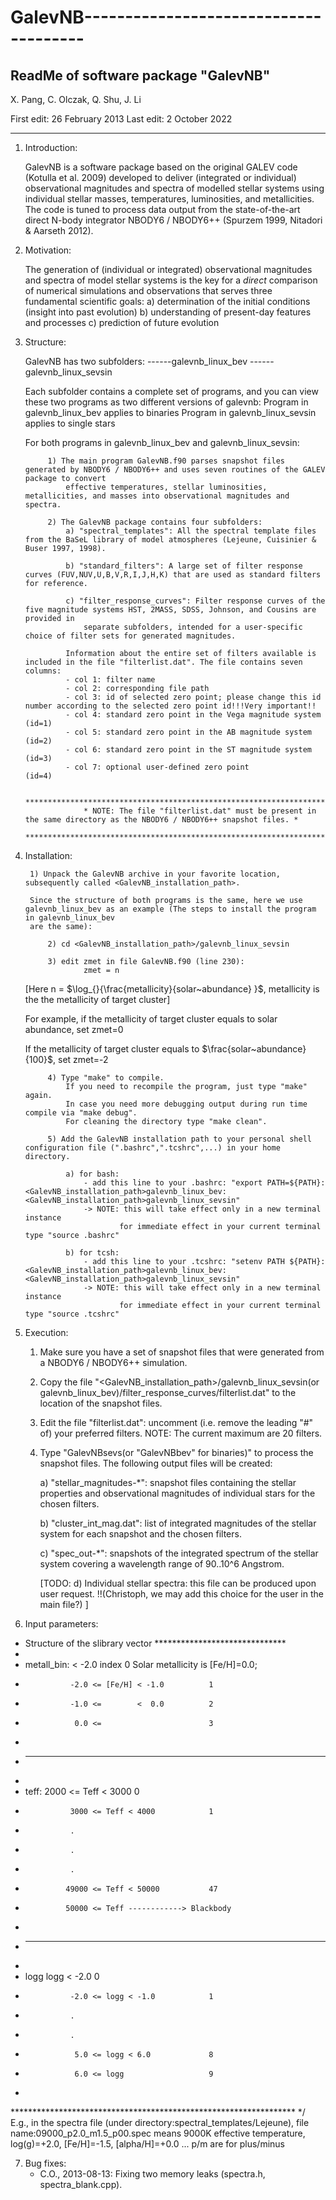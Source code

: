 # GalevNB--------------------------------------
 ReadMe of software package "GalevNB"
--------------------------------------

 X. Pang, C. Olczak, Q. Shu, J. Li

 First edit: 26 February 2013
 Last  edit: 2 October   2022

--------------------------------------


1. Introduction:

   GalevNB is a software package based on the original GALEV code (Kotulla et al. 2009) developed to deliver (integrated or individual) observational
   magnitudes and spectra of modelled stellar systems using individual stellar masses, temperatures, luminosities, and metallicities.  The code is
   tuned to process data output from the state-of-the-art direct N-body integrator NBODY6 / NBODY6++ (Spurzem 1999, Nitadori & Aarseth 2012).



2. Motivation:

   The generation of (individual or integrated) observational magnitudes and spectra of model stellar systems is the key for a *direct* comparison of
   numerical simulations and observations that serves three fundamental scientific goals:
   a) determination of the initial conditions (insight into past evolution)
   b) understanding of present-day features and processes
   c) prediction of future evolution



3. Structure:

   GalevNB has two subfolders:
    ------galevnb_linux_bev
    ------galevnb_linux_sevsin

      Each subfolder contains a complete set of programs, and you can view these two programs as two different versions of galevnb:
      Program in galevnb_linux_bev applies to binaries
      Program in galevnb_linux_sevsin applies to single stars

      For both programs in galevnb_linux_bev and galevnb_linux_sevsin:
        
            1) The main program GalevNB.f90 parses snapshot files generated by NBODY6 / NBODY6++ and uses seven routines of the GALEV package to convert
                effective temperatures, stellar luminosities, metallicities, and masses into observational magnitudes and spectra.

            2) The GalevNB package contains four subfolders:
                a) "spectral_templates": All the spectral template files from the BaSeL library of model atmospheres (Lejeune, Cuisinier & Buser 1997, 1998).

                b) "standard_filters": A large set of filter response curves (FUV,NUV,U,B,V,R,I,J,H,K) that are used as standard filters for reference.

                c) "filter_response_curves": Filter response curves of the five magnitude systems HST, 2MASS, SDSS, Johnson, and Cousins are provided in
                    separate subfolders, intended for a user-specific choice of filter sets for generated magnitudes.

                Information about the entire set of filters available is included in the file "filterlist.dat". The file contains seven columns:
                - col 1: filter name
                - col 2: corresponding file path
                - col 3: id of selected zero point; please change this id number according to the selected zero point id!!!Very important!!
                - col 4: standard zero point in the Vega magnitude system (id=1)
                - col 5: standard zero point in the AB magnitude system   (id=2)
                - col 6: standard zero point in the ST magnitude system   (id=3)
                - col 7: optional user-defined zero point                 (id=4)

                    ******************************************************************************************************************
                    * NOTE: The file "filterlist.dat" must be present in the same directory as the NBODY6 / NBODY6++ snapshot files. *
                    ******************************************************************************************************************
            


4. Installation:  

        1) Unpack the GalevNB archive in your favorite location, subsequently called <GalevNB_installation_path>.

        Since the structure of both programs is the same, here we use galevnb_linux_bev as an example (The steps to install the program in galevnb_linux_bev
        are the same):

            2) cd <GalevNB_installation_path>/galevnb_linux_sevsin

            3) edit zmet in file GalevNB.f90 (line 230):
                    zmet = n 
    [Here n = $\log_{}{\frac{metallicity}{solar~abundance} }$, metallicity is the the metallicity of target cluster]

    For example, if the metallicity of target cluster equals to solar abundance, set zmet=0

    If the metallicity of target cluster equals to 
    $\frac{solar~abundance}{100}$, set zmet=-2
                    
            4) Type "make" to compile.
                If you need to recompile the program, just type "make" again.
                In case you need more debugging output during run time compile via "make debug".
                For cleaning the directory type "make clean".

            5) Add the GalevNB installation path to your personal shell configuration file (".bashrc",".tcshrc",...) in your home directory.
                
                a) for bash:
                    - add this line to your .bashrc: "export PATH=${PATH}:<GalevNB_installation_path>galevnb_linux_bev:<GalevNB_installation_path>galevnb_linux_sevsin"
                    -> NOTE: this will take effect only in a new terminal instance
                            for immediate effect in your current terminal type "source .bashrc"

                b) for tcsh:
                    - add this line to your .tcshrc: "setenv PATH ${PATH}:<GalevNB_installation_path>galevnb_linux_bev:<GalevNB_installation_path>galevnb_linux_sevsin"
                    -> NOTE: this will take effect only in a new terminal instance
                            for immediate effect in your current terminal type "source .tcshrc"



5. Execution:

   1) Make sure you have a set of snapshot files that were generated from a NBODY6 / NBODY6++ simulation.

   2) Copy the file "<GalevNB_installation_path>/galevnb_linux_sevsin(or galevnb_linux_bev)/filter_response_curves/filterlist.dat" to the location of the snapshot files.

   3) Edit the file "filterlist.dat": uncomment (i.e. remove the leading "#" of) your preferred filters.
      NOTE: The current maximum are 20 filters.

   4) Type "GalevNBsevs(or "GalevNBbev" for binaries)" to process the snapshot files.
      The following output files will be created:

      a) "stellar_magnitudes-*": snapshot files containing the stellar properties and observational magnitudes of individual stars for the chosen filters.
   
      b) "cluster_int_mag.dat": list of integrated magnitudes of the stellar system for each snapshot and the chosen filters.

      c) "spec_out-*": snapshots of the integrated spectrum of the stellar system covering a wavelength range of 90..10^6 Angstrom.

      [TODO:  d) Individual stellar spectra: this file can be produced upon user request.    !!(Christoph, we may add this choice for the user in the main file?) ]



6. Input parameters:
* Structure of the slibrary vector ******************************
 *
 * metall_bin:                  < -2.0    index 0                  Solar metallicity is [Fe/H]=0.0; 
 *               -2.0 <= [Fe/H] < -1.0          1
 *               -1.0 <=        <  0.0          2
 *                0.0 <=                        3
 *
 * ---------------------------------------------------------------
 *                
 * teff:         2000 <= Teff < 3000            0
 *               3000 <= Teff < 4000            1
 *               .
 *               .
 *               .
 *              49000 <= Teff < 50000           47
 *              50000 <= Teff ------------> Blackbody
 *
 * ----------------------------------------------------------------
 * 
 * logg                  logg < -2.0            0
 *               -2.0 <= logg < -1.0            1
 *               .
 *               .
 *                5.0 <= logg < 6.0             8
 *                6.0 <= logg                   9
 * 
 ***************************************************************** */
E.g., in the spectra file (under directory:spectral_templates/Lejeune), 
file name:09000_p2.0_m1.5_p00.spec means 9000K effective temperature, log(g)=+2.0, [Fe/H]=-1.5, [alpha/H]=+0.0 ... p/m are for plus/minus



7. Bug fixes:
   - C.O., 2013-08-13: Fixing two memory leaks (spectra.h, spectra_blank.cpp).